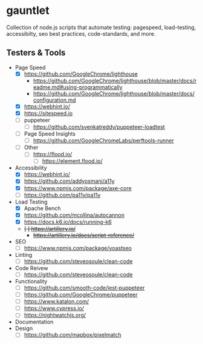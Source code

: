 # gauntlet

Collection of node.js scripts that automate testing: pagespeed, load-testing, accessibilty, seo best practices, code-standards, and more.

## Testers & Tools

- Page Speed
    - [x] https://github.com/GoogleChrome/lighthouse
        - https://github.com/GoogleChrome/lighthouse/blob/master/docs/readme.md#using-programmatically
        - https://github.com/GoogleChrome/lighthouse/blob/master/docs/configuration.md
    - [x] https://webhint.io/
    - [x] https://sitespeed.io
    - [ ] puppeteer
        - [ ] https://github.com/svenkatreddy/puppeteer-loadtest
    - [ ] Page Speed Insights
        - [ ] https://github.com/GoogleChromeLabs/perftools-runner
    - [ ] Other
        - [ ] https://flood.io/
            - [ ] https://element.flood.io/
- Accessibility
    - [x] https://webhint.io/
    - [x] https://github.com/addyosmani/a11y
    - [x] https://www.npmjs.com/package/axe-core
    - [ ] https://github.com/pa11y/pa11y
- Load Testing
  - [x] Apache Bench
  - [x] https://github.com/mcollina/autocannon
  - [x] https://docs.k6.io/docs/running-k6
  - ~~[ ] https://artillery.io/~~
      - ~~https://artillery.io/docs/script-reference/~~
- SEO
  - [ ] https://www.npmjs.com/package/yoastseo
- Linting
  - [ ] https://github.com/steveosoule/clean-code
- Code Reivew
  - [ ] https://github.com/steveosoule/clean-code
- Functionality
  - [ ] https://github.com/smooth-code/jest-puppeteer
  - [ ] https://github.com/GoogleChrome/puppeteer
  - [ ] https://www.katalon.com/
  - [ ] https://www.cypress.io/
  - [ ] https://nightwatchjs.org/
- Documentation
- Design
  - [ ] https://github.com/mapbox/pixelmatch
